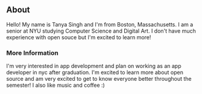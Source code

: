 <!-- ---
layout: page
title: About
permalink: /about/
--- -->
## About 

Hello! My name is Tanya Singh and I'm from Boston, Massachusetts. I am a senior at NYU studying Computer Science and Digital Art. 
I don't have much experience with open souce but I'm excited to learn more! 


### More Information

I'm very interested in app development and plan on working as an app developer in nyc after graduation. I'm excited 
to learn more about open source and am very excited to get to know everyone better throughout the semester! I also like music and coffee :) 

